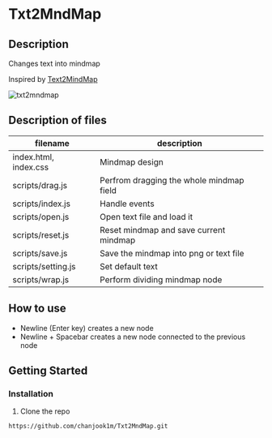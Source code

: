 # Txt2MndMap

## Description

Changes text into mindmap

Inspired by [Text2MindMap](https://tobloef.com/text2mindmap/)

![txt2mndmap](https://user-images.githubusercontent.com/27846824/109419110-217efa80-7a0f-11eb-9e5c-34132eaa6004.gif)

## Description of files

| filename | description |
| --- | --- |
| index.html, index.css | Mindmap design |
| scripts/drag.js | Perfrom dragging the whole mindmap field |
| scripts/index.js | Handle events |
| scripts/open.js | Open text file and load it |
| scripts/reset.js | Reset mindmap and save current mindmap |
| scripts/save.js | Save the mindmap into png or text file |
| scripts/setting.js | Set default text |
| scripts/wrap.js | Perform dividing mindmap node |

## How to use

- Newline (Enter key) creates a new node
- Newline + Spacebar creates a new node connected to the previous node

## Getting Started

### Installation
1. Clone the repo

```code 
https://github.com/chanjook1m/Txt2MndMap.git
```
